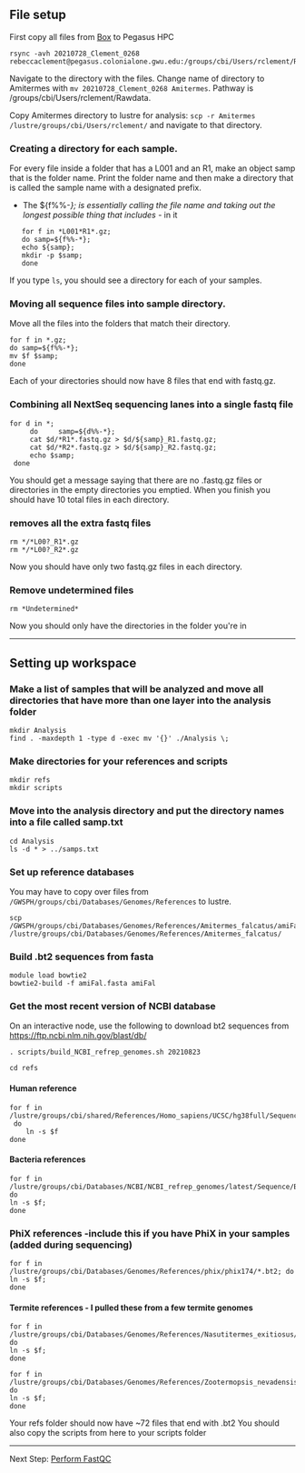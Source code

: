 ## File setup
First copy all files from [Box](https://gwu.app.box.com/folder/142155909824?utm_campaign=collab%20auto%20accept%20user&utm_medium=email&utm_source=trans) to Pegasus HPC
```
rsync -avh 20210728_Clement_0268 rebeccaclement@pegasus.colonialone.gwu.edu:/groups/cbi/Users/rclement/Rawdata/
```
Navigate to the directory with the files.
Change name of directory to Amitermes with `mv 20210728_Clement_0268 Amitermes`. Pathway is /groups/cbi/Users/rclement/Rawdata.

Copy Amitermes directory to lustre for analysis: `scp -r Amitermes /lustre/groups/cbi/Users/rclement/` and navigate to that directory.

### Creating a directory for each sample.
For every file inside a folder that has a L001 and an R1, make an object samp that is the folder name. Print the folder name and then make a directory that is called the sample name with a designated prefix.
* The ${f%%-*}; is essentially calling the file name and taking out the longest possible thing that includes -* in it
```
   for f in *L001*R1*.gz;
   do samp=${f%%-*};    
   echo ${samp}; 
   mkdir -p $samp; 
   done
```
If you type `ls`, you should see a directory for each of your samples.
### Moving all sequence files into sample directory.
Move all the files into the folders that match their directory.
```
for f in *.gz;    
do samp=${f%%-*}; 
mv $f $samp; 
done
```
Each of your directories should now have 8 files that end with fastq.gz.
### Combining all NextSeq sequencing lanes into a single fastq file
```
for d in *;
     do     samp=${d%%-*};
     cat $d/*R1*.fastq.gz > $d/${samp}_R1.fastq.gz;
     cat $d/*R2*.fastq.gz > $d/${samp}_R2.fastq.gz;
     echo $samp;
 done
```
You should get a message saying that there are no .fastq.gz files or directories in the empty directories you emptied. When you finish you should have 10 total files in each directory.
### removes all the extra fastq files
```
rm */*L00?_R1*.gz
rm */*L00?_R2*.gz
```
Now you should have only two fastq.gz files in each directory.
### Remove undetermined files
```
rm *Undetermined*
```
Now you should only have the directories in the folder you're in

***
## Setting up workspace
### Make a list of samples that will be analyzed and move all directories that have more than one layer into the analysis folder
```
mkdir Analysis
find . -maxdepth 1 -type d -exec mv '{}' ./Analysis \;
```
### Make directories for your references and scripts
```
mkdir refs
mkdir scripts
```

### Move into the analysis directory and put the directory names into a file called samp.txt
```
cd Analysis
ls -d * > ../samps.txt
```

### Set up reference databases
You may have to copy over files from `/GWSPH/groups/cbi/Databases/Genomes/References` to lustre.
```
scp /GWSPH/groups/cbi/Databases/Genomes/References/Amitermes_falcatus/amiFal.* /lustre/groups/cbi/Databases/Genomes/References/Amitermes_falcatus/
```

### Build .bt2 sequences from fasta
```
module load bowtie2
bowtie2-build -f amiFal.fasta amiFal
```

### Get the most recent version of NCBI database
On an interactive node, use the following to download bt2 sequences from https://ftp.ncbi.nlm.nih.gov/blast/db/
```
. scripts/build_NCBI_refrep_genomes.sh 20210823
```

```
cd refs 
```

#### Human reference
```
for f in /lustre/groups/cbi/shared/References/Homo_sapiens/UCSC/hg38full/Sequence/Bowtie2Index/*.bt2;
 do
    ln -s $f
done
```
#### Bacteria references
```
for f in /lustre/groups/cbi/Databases/NCBI/NCBI_refrep_genomes/latest/Sequence/Bowtie2Index/*.bt2; do
ln -s $f; 
done
```
### PhiX references -include this if you have PhiX in your samples (added during sequencing)
```
for f in /lustre/groups/cbi/Databases/Genomes/References/phix/phix174/*.bt2; do 
ln -s $f;
done
```
#### Termite references - I pulled these from a few termite genomes
```
for f in /lustre/groups/cbi/Databases/Genomes/References/Nasutitermes_exitiosus/NCBI/nasExi/Sequence/Bowtie2Index/*.bt2; do
ln -s $f;
done

for f in /lustre/groups/cbi/Databases/Genomes/References/Zootermopsis_nevadensis/BGI/zooNev/Sequence/Bowtie2Index/*.bt2; do
ln -s $f;
done
```
Your refs folder should now have ~72 files that end with .bt2
You should also copy the scripts from here to your scripts folder
***
Next Step: [Perform FastQC](fastqc.md)
